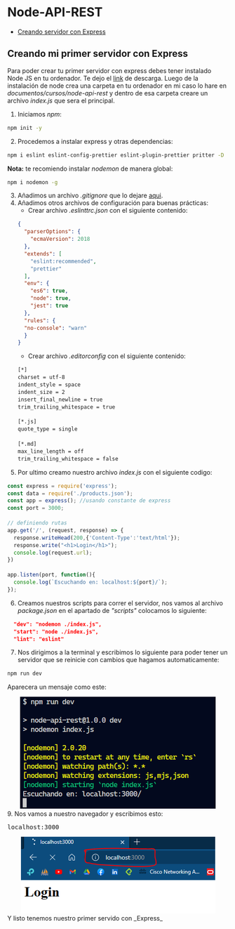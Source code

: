 # Node-API-REST
- [Creando servidor con Express](#express)
<h2 id="express">Creando mi primer servidor con Express</h2>

Para poder crear tu primer servidor con express debes tener instalado Node JS en tu ordenador.
Te dejo el [link](https://nodejs.org/es) de descarga.
Luego de la instalación de node crea una carpeta en tu ordenador en mi caso lo hare en _documentos/cursos/node-api-rest_ y dentro de esa carpeta creare un archivo _index.js_ que sera el principal.
1. Iniciamos _npm_:

```bash
npm init -y
```

2. Procedemos a instalar express y otras dependencias:

```bash
npm i eslint eslint-config-prettier eslint-plugin-prettier pritter -D
```
__Nota:__ te recomiendo instalar _nodemon_ de manera global:
```bash
npm i nodemon -g
```
3. Añadimos un archivo _.gitignore_ que lo dejare [aqui](./.gitignore).
4. Añadimos otros archivos de configuración para buenas prácticas:
    - Crear archivo _.eslinttrc.json_ con el siguiente contenido:
    ```json
    {
      "parserOptions": {
        "ecmaVersion": 2018
      },
      "extends": [
        "eslint:recommended",
        "prettier"
      ],
      "env": {
        "es6": true,
        "node": true,
        "jest": true
      },
      "rules": {
      "no-console": "warn"
      }
    }
    ```
    - Crear archivo _.editorconfig_ con el siguiente contenido:
    ```bash
    [*]
    charset = utf-8
    indent_style = space
    indent_size = 2
    insert_final_newline = true
    trim_trailing_whitespace = true

    [*.js]
    quote_type = single

    [*.md]
    max_line_length = off
    trim_trailing_whitespace = false
    ```
5. Por ultimo creamo nuestro archivo _index.js_ con el siguiente codigo:

  ```js
  const express = require('express');
  const data = require('./products.json');
  const app = express(); //usando constante de express
  const port = 3000;

  // definiendo rutas
  app.get('/', (request, response) => {
    response.writeHead(200,{'Content-Type':'text/html'});
    response.write("<h1>Login</h1>");
    console.log(request.url);
  })

  app.listen(port, function(){
    console.log(`Escuchando en: localhost:${port}/`);
  });
  ```
6. Creamos nuestros scripts para correr el servidor, nos vamos al archivo _package.json_ en el apartado de _"scripts"_ colocamos lo siguiente:
```json
  "dev": "nodemon ./index.js",
  "start": "node ./index.js",
  "lint": "eslint"
```
7. Nos dirigimos a la terminal y escribimos lo siguiente para poder tener un servidor que se reinicie con cambios que hagamos automaticamente:
  ```bash
  npm run dev
  ```

Aparecera un mensaje como este:
<div align="center">
  <img src="./imgs/server-express.PNG">
</div>
9. Nos vamos a nuestro navegador y escribimos esto:

<pre>localhost:3000</pre>
<div align="center">
  <img src="./imgs/url-express.PNG">
</div>
Y listo tenemos nuestro primer servido con _Express_
